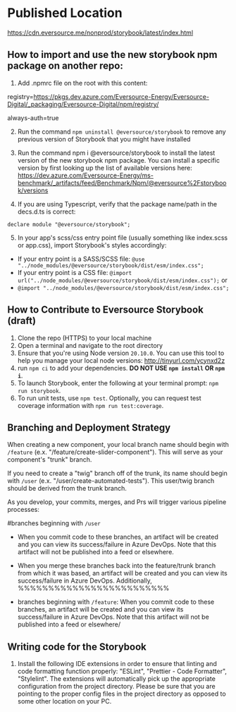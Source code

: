 # Published Location

https://cdn.eversource.me/nonprod/storybook/latest/index.html


## How to import and use the new storybook npm package on another repo:

1. Add .npmrc file on the root with this content:

registry=https://pkgs.dev.azure.com/Eversource-Energy/Eversource-Digital/_packaging/Eversource-Digital/npm/registry/

always-auth=true

2. Run the command `npm uninstall @eversource/storybook` to remove any previous version of Storybook that you might have installed

3. Run the command npm i @eversource/storybook to install the latest version of the new storybook npm package.  You can install a specific version by first looking up the list of available versions here:  https://dev.azure.com/Eversource-Energy/ms-benchmark/_artifacts/feed/Benchmark/Npm/@eversource%2Fstorybook/versions

4. If you are using Typescript, verify that the package name/path in the decs.d.ts is correct:

`declare module "@eversource/storybook";`

5. In your app's scss/css entry point file (usually something like index.scss or app.css), import Storybook's styles accordingly:

 * If your entry point is a SASS/SCSS file: `@use "../node_modules/@eversource/storybook/dist/esm/index.css";`
 * If your entry point is a CSS file: `@import url("../node_modules/@eversource/storybook/dist/esm/index.css");` or
 * `@import "../node_modules/@eversource/storybook/dist/esm/index.css";`

## How to Contribute to Eversource Storybook (draft)

1. Clone the repo (HTTPS) to your local machine
2. Open a terminal and navigate to the root directory
3. Ensure that you're using Node version `20.10.0`.  You can use this tool to help you manage your local node versions:  http://tinyurl.com/ycynxd2z
4. run `npm ci` to add your dependencies. **DO NOT USE `npm install` OR `npm i`**.
5. To launch Storybook, enter the following at your terminal prompt: `npm run storybook`.
6. To run unit tests, use `npm test`. Optionally, you can request test coverage information with `npm run test:coverage`.

## Branching and Deployment Strategy

When creating a new component, your local branch name should begin with `/feature` (e.x. "/feature/create-slider-component").  This will serve as your component's "trunk" branch.  

If you need to create a "twig" branch off of the trunk, its name should begin with `/user` (e.x. "/user/create-automated-tests"). This user/twig branch should be derived from the trunk branch.

As you develop, your commits, merges, and Prs will trigger various pipeline processes:

#branches beginning with `/user`
* When you commit code to these branches, an artifact will be created and you can view its success/failure in Azure DevOps. Note that this artifact will not be published into a feed or elsewhere.  
* When you merge these branches back into the feature/trunk branch from which it was based, an artifact will be created and you can view its success/failure in Azure DevOps. Additionally, %%%%%%%%%%%%%%%%%%%%%%%%%

* branches beginning with `/feature`: When you commit code to these branches, an artifact will be created and you can view its success/failure in Azure DevOps. Note that this artifact will not be published into a feed or elsewhere/  


## Writing code for the Storybook
1.  Install the following IDE extensions in order to ensure that linting and code formatting function properly:  "ESLint", "Prettier - Code Formatter", "Stylelint".  The extensions will automatically pick up the appropriate configuration from the project directory. Please be sure that you are pointing to the proper config files in the project directory as opposed to some other location on your PC.
